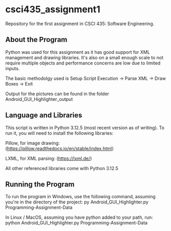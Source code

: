 # csci435_assignment1
Repository for the first assignment in CSCI 435: Software Engineering.

## About the Program

Python was used for this assignment as it has good support for XML management and drawing libraries. It's also on a small enough scale to not require multiple objects and performance concerns are low due to limited inputs. 

The basic methodolgy used is Setup Script Execution -> Parse XML -> Draw Boxes -> Exit

Output for the pictures can be found in the folder Android_GUI_Highlighter_output

## Language and Libraries

This script is written in Python 3.12.5 (most recent version as of writing). To run it, you will need to install the following libraries:

Pillow, for image drawing: (https://pillow.readthedocs.io/en/stable/index.html)

LXML, for XML parsing: (https://lxml.de/)

All other referenced libraries come with Python 3.12.5

## Running the Program

To run the program in Windows, use the following command, assuming you're in the directory of the project: py Android_GUI_Highlighter.py Programming-Assignment-Data

In Linux / MacOS, assuming you have python added to your path, run: python Android_GUI_Highlighter.py Programming-Assignment-Data

